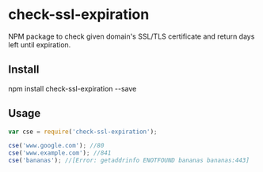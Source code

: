# check-ssl-expiration
NPM package to check given domain's SSL/TLS certificate and return days left until expiration.

## Install
npm install check-ssl-expiration --save

## Usage
```javascript
var cse = require('check-ssl-expiration');

cse('www.google.com'); //80
cse('www.example.com'); //841
cse('bananas'); //[Error: getaddrinfo ENOTFOUND bananas bananas:443]
```
